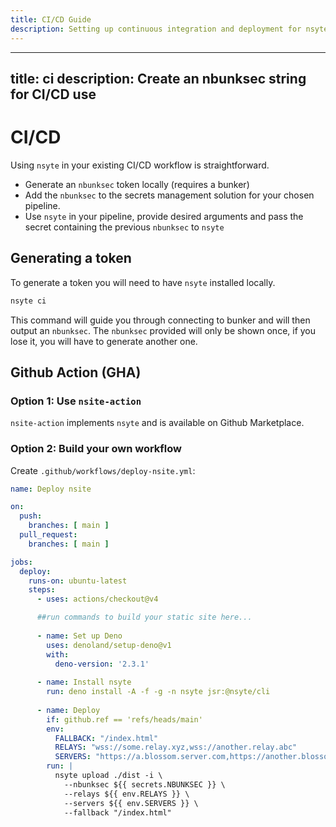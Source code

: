```yaml
---
title: CI/CD Guide
description: Setting up continuous integration and deployment for nsyte sites
---
```


---
title: ci
description: Create an nbunksec string for CI/CD use
---

# CI/CD

Using `nsyte` in your existing CI/CD workflow is straightforward. 

- Generate an `nbunksec` token locally (requires a bunker)
- Add the `nbunksec` to the secrets management solution for your chosen pipeline.
- Use `nsyte` in your pipeline, provide desired arguments and pass the secret containing the previous `nbunksec` to `nsyte`

## Generating a token

To generate a token you will need to have `nsyte` installed locally.

```bash 
nsyte ci
```

This command will guide you through connecting to bunker and will then output an `nbunksec`. The `nbunksec` provided will only be shown once, if you lose it, you will have to generate another one.

## Github Action (GHA)

### Option 1: Use `nsite-action` 

`nsite-action` implements `nsyte` and is available on Github Marketplace.

### Option 2: Build your own workflow

Create `.github/workflows/deploy-nsite.yml`:

```yaml
name: Deploy nsite

on:
  push:
    branches: [ main ]
  pull_request:
    branches: [ main ]

jobs:
  deploy:
    runs-on: ubuntu-latest
    steps:
      - uses: actions/checkout@v4

      ##run commands to build your static site here...
      
      - name: Set up Deno
        uses: denoland/setup-deno@v1
        with:
          deno-version: '2.3.1'
        
      - name: Install nsyte
        run: deno install -A -f -g -n nsyte jsr:@nsyte/cli
        
      - name: Deploy
        if: github.ref == 'refs/heads/main'
        env: 
          FALLBACK: "/index.html"
          RELAYS: "wss://some.relay.xyz,wss://another.relay.abc"
          SERVERS: "https://a.blossom.server.com,https://another.blossom.server"
        run: | 
          nsyte upload ./dist -i \
            --nbunksec ${{ secrets.NBUNKSEC }} \
            --relays ${{ env.RELAYS }} \
            --servers ${{ env.SERVERS }} \
            --fallback "/index.html"
```